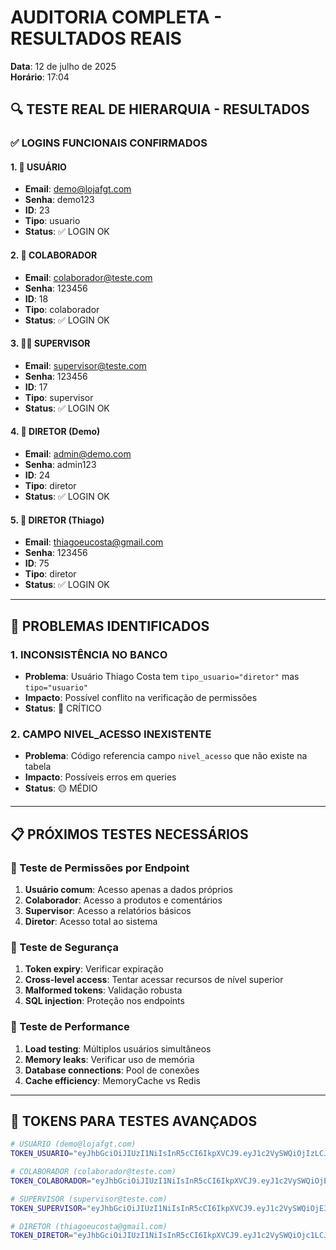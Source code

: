 # AUDITORIA COMPLETA - RESULTADOS REAIS
**Data**: 12 de julho de 2025  
**Horário**: 17:04  

## 🔍 TESTE REAL DE HIERARQUIA - RESULTADOS

### ✅ LOGINS FUNCIONAIS CONFIRMADOS

#### 1. 👤 USUÁRIO
- **Email**: demo@lojafgt.com  
- **Senha**: demo123  
- **ID**: 23  
- **Tipo**: usuario  
- **Status**: ✅ LOGIN OK

#### 2. 👷 COLABORADOR  
- **Email**: colaborador@teste.com  
- **Senha**: 123456  
- **ID**: 18  
- **Tipo**: colaborador  
- **Status**: ✅ LOGIN OK

#### 3. 👨‍💼 SUPERVISOR
- **Email**: supervisor@teste.com  
- **Senha**: 123456  
- **ID**: 17  
- **Tipo**: supervisor  
- **Status**: ✅ LOGIN OK

#### 4. 🏢 DIRETOR (Demo)
- **Email**: admin@demo.com  
- **Senha**: admin123  
- **ID**: 24  
- **Tipo**: diretor  
- **Status**: ✅ LOGIN OK

#### 5. 🏢 DIRETOR (Thiago)
- **Email**: thiagoeucosta@gmail.com  
- **Senha**: 123456  
- **ID**: 75  
- **Tipo**: diretor  
- **Status**: ✅ LOGIN OK

---

## 🔴 PROBLEMAS IDENTIFICADOS

### 1. INCONSISTÊNCIA NO BANCO
- **Problema**: Usuário Thiago Costa tem `tipo_usuario="diretor"` mas `tipo="usuario"`
- **Impacto**: Possível conflito na verificação de permissões
- **Status**: 🔴 CRÍTICO

### 2. CAMPO NIVEL_ACESSO INEXISTENTE
- **Problema**: Código referencia campo `nivel_acesso` que não existe na tabela
- **Impacto**: Possíveis erros em queries
- **Status**: 🟡 MÉDIO

---

## 📋 PRÓXIMOS TESTES NECESSÁRIOS

### 🧪 Teste de Permissões por Endpoint
1. **Usuário comum**: Acesso apenas a dados próprios
2. **Colaborador**: Acesso a produtos e comentários
3. **Supervisor**: Acesso a relatórios básicos
4. **Diretor**: Acesso total ao sistema

### 🔐 Teste de Segurança
1. **Token expiry**: Verificar expiração
2. **Cross-level access**: Tentar acessar recursos de nível superior
3. **Malformed tokens**: Validação robusta
4. **SQL injection**: Proteção nos endpoints

### 🚀 Teste de Performance
1. **Load testing**: Múltiplos usuários simultâneos
2. **Memory leaks**: Verificar uso de memória
3. **Database connections**: Pool de conexões
4. **Cache efficiency**: MemoryCache vs Redis

---

## 🎯 TOKENS PARA TESTES AVANÇADOS

```bash
# USUÁRIO (demo@lojafgt.com)
TOKEN_USUARIO="eyJhbGciOiJIUzI1NiIsInR5cCI6IkpXVCJ9.eyJ1c2VySWQiOjIzLCJlbWFpbCI6ImRlbW9AbG9qYWZndC5jb20iLCJuaXZlbEFjZXNzbyI6InVzdWFyaW8iLCJpYXQiOjE3NTIzMzk4MzksImV4cCI6MTc1MjQyNjIzOX0.S7-57NFRaK3l9YfNL3lR1cXSM-ax9yVKTIJOtvCEmtA"

# COLABORADOR (colaborador@teste.com)  
TOKEN_COLABORADOR="eyJhbGciOiJIUzI1NiIsInR5cCI6IkpXVCJ9.eyJ1c2VySWQiOjE4LCJlbWFpbCI6ImNvbGFib3JhZG9yQHRlc3RlLmNvbSIsIm5pdmVsQWNlc3NvIjoiY29sYWJvcmFkb3IiLCJpYXQiOjE3NTIzMzk4OTEsImV4cCI6MTc1MjQyNjI5MX0.mZwHllmMlfWVnpE5ENFeK06JNiHwliBgNmNLJG4ujtU"

# SUPERVISOR (supervisor@teste.com)
TOKEN_SUPERVISOR="eyJhbGciOiJIUzI1NiIsInR5cCI6IkpXVCJ9.eyJ1c2VySWQiOjE3LCJlbWFpbCI6InN1cGVydmlzb3JAdGVzdGUuY29tIiwibml2ZWxBY2Vzc28iOiJzdXBlcnZpc29yIiwiaWF0IjoxNzUyMzM5OTAxLCJleHAiOjE3NTI0MjYzMDF9.a7VO2mY9mS_ydBhI6jJNSUeqMY3Ep-05AGEG8x27DHM"

# DIRETOR (thiagoeucosta@gmail.com)
TOKEN_DIRETOR="eyJhbGciOiJIUzI1NiIsInR5cCI6IkpXVCJ9.eyJ1c2VySWQiOjc1LCJlbWFpbCI6InRoaWFnb2V1Y29zdGFAZ21haWwuY29tIiwibml2ZWxBY2Vzc28iOiJkaXJldG9yIiwiaWF0IjoxNzUyMzM5Nzc5LCJleHAiOjE3NTI0MjYxNzl9.NYBsOVNzIiO8TqG6mw_Lm4_k6N7wZGzpE-rvNdNZGrc"
```
